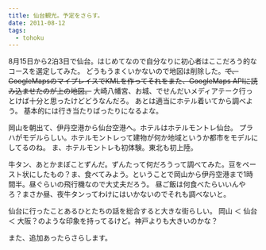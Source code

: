 ```yaml
---
title: 仙台観光。予定をさらす。
date: 2011-08-12
tags:
  - tohoku
---
```


8月15日から2泊3日で仙台。はじめてなので自分なりに初心者はここだろう的なコースを選定してみた。
どうもうまくいかないので地図は削除した。<del datetime="2011-08-28T02:24:42+00:00">で、GoogleMapsのマイプレイスでKMLを作ってそれをまた、GoogleMaps APIに読み込ませたのが上の地図。</del>
大崎八幡宮、お城、でせんだいメディアテーク行っとけば十分と思ったけどどうなんだろ。
あとは適当にホテル着いてから調べよう。
基本的には行き当たりばったりになるよな。

岡山を朝出て、伊丹空港から仙台空港へ。ホテルはホテルモントレ仙台。
プラハがモデルらしい。ホテルモントレって建物が何か地域というか都市をモデルにしてるのね。
ま、ホテルモントレも初体験。東北も初上陸。

牛タン、あとかまぼことずんだ。ずんたって何だろうって調べてみた。豆をペースト状にしたもの？ま、食べてみよう。ということで岡山から伊丹空港まで1時間半。昼ぐらいの飛行機なので大丈夫だろう。
昼ご飯は何食べたらいいんやろ？まさか昼、夜牛タンってわけにはいかないのでそれも調べないと。

仙台に行ったことあるひとたちの話を総合すると大きな街らしい。
岡山 ＜ 仙台 ＜ 大阪？のような印象を持ってるけど。神戸よりも大きいのかな？

また、追加あったらさらします。

